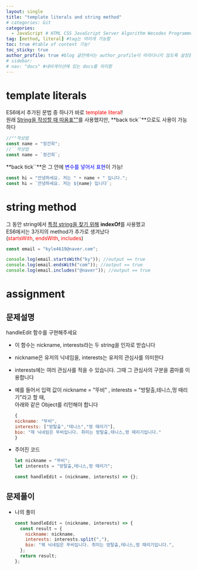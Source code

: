 ```yaml
---
layout: single
title: "template literals and string method"
# categories: Git
categories:
  - JavaScript # HTML CSS JavaScript Server Algorithm Wecodes Programmers CS Github Blog
tag: [method, literal] #tag는 여러개 가능함
toc: true #table of content 기능!
toc_sticky: true
author_profile: true #blog 글안에서는 author_profile이 따라다니지 않도록 설정함
# sidebar:
# nav: "docs" #네비게이션에 있는 docs를 의미함
---
```


# template literals

ES6에서 추가된 문법 중 하나가 바로 <span style="color:red">template literal</span>!  
원래 <u>String을 작성할 때 따옴표""</u>를 사용했지만, **back tick``**으로도 사용이 가능하다

```javascript
//""작성법
const name = "정건희";
//``작성법
const name = `정건희`;
```

**back tick``**은 그 안에 <span style="color:blue">변수를 넣어서 표현</span>이 가능!

```javascript
const hi = "안녕하세요. 저는 " + name + " 입니다.";
const hi = `안녕하세요. 저는 ${name} 입니다`;
```

# string method

그 동안 string에서 <u>특정 string을 찾기 위해</u> **indexOf**를 사용했고  
ES6에서는 3가지의 method가 추가로 생겨났다  
(<span style="color:red">startsWith</span>, <span style="color:red">endsWith</span>, <span style="color:red">includes</span>)

```javascript
const email = "kyle4619@naver.com";

console.log(email.startsWith("ky")); //output == true
console.log(email.endsWith("com")); //output == true
console.log(email.includes("@naver")); //output == true
```

# assignment

## 문제설명

handleEdit 함수를 구현해주세요

- 이 함수는 nickname, interests라는 두 string을 인자로 받습니다
- nickname은 유저의 닉네임을, interests는 유저의 관심사를 의미한다
- interests에는 여러 관심사를 적을 수 있습니다. 그때 그 관심사의 구분을 콤마를 이용합니다
- 예를 들어서 입력 값이 nickname = "뚜비" , interests = "방탈출,테니스,멍 때리기"라고 할 때,  
  아래와 같은 Object를 리턴해야 합니다

  ```javascript
  {
  nickname: "뚜비",
  interests: ["방탈출","테니스","멍 때리기"],
  bio: "제 닉네임은 뚜비입니다. 취미는 방탈출,테니스,멍 때리기입니다."
  }
  ```

- 주어진 코드

  ```javascript
  let nickname = "뚜비";
  let interests = "방탈출,테니스,멍 때리기";

  const handleEdit = (nickname, interests) => {};
  ```

## 문제풀이

- 나의 풀이

  ```javascript
  const handleEdit = (nickname, interests) => {
    const result = {
      nickname: nickname,
      interests: interests.split(","),
      bio: "제 닉네임은 뚜비입니다. 취미는 방탈출,테니스,멍 때리기입니다.",
    };
    return result;
  };
  ```

<!-- ### 2. Link 넣기

```

유형 1: (설명어를 입력) : [gunhee's coding blog](https://gunhee-jeong.github.io/)
유형 2: (URL 자동연결) : <https://gunhee-jeong.github.io/>
유형 3: (동일 파일 내 '문단으로 이동') : [1. Header로 이동](###-1-header)

```

유형 1: (설명어를 입력) : [gunhee's coding blog](https://gunhee-jeong.github.io/)
유형 2: (URL 자동연결) : <https://gunhee-jeong.github.io/>
유형 3: (동일 파일 내 '문단으로 이동') : [1. Header로 이동](#1-header)
유형 3의 방법

1. 특수문자를 제거
2. 스페이스는 -로 바꾸고
3. 대문자는 소문자로!
   그래서 ### 1. Header -> #1-header

## Link: [google][https://www.google.com/]

### 3. 수평선

```

---

```

---

### 4. 라인 바꾸기

```

스페이스바를 2번 눌러주면 다음칸으로
이동할 수 있어요!

```

---

스페이스바를 2번 눌러주면
다음칸으로 이동할 수 있어요!

### 5. list 만들기

```

1. 1번
2. 2번
3. 3번

- 순서없는 list
  - 순서없는 list
    - 순서없는 list

```

1. 1번
2. 2번
3. 3번

- 순서없는 list
  - 순서없는 list
    - 순서없는 list

---

### 6. font 관련

```

**진하게** -> 볼드
_기울여서_ -> 이탤릭체
~~취소선~~ -> 취소선

<ul>밑줄넣기</ul> -> 밑줄
<span style="color:red">빨간 글씨</span> -> 글자색
이것이 `인라인` 입니다 -> 인라인 코드
```

**진하게** -> 볼드
_기울여서_ -> 이탤릭체
~~취소선~~ -> 취소선
<u>밑줄넣기</u> -> 밑줄
<span style="color:red">빨간 글씨</span>
이것이 `인라인` 입니다 -> 인라인 코드

---

### 7. 인용구문

```
> coding
>
> > JavaScript
> >
> > > 내가 프짱!
```

> coding
>
> > JavaScript
> >
> > > 내가 프짱!

---

### 8. 이미지 삽입

```
유형1: ('사이즈를 조절' -> HTML 태그 사용) : <img src="https://gunhee-jeong.github.io/assets/images/blogLogo.png" width="300" height="200">
유형2: (이미지 삽입 후 -> 링크 걸기)
[![이미지](https://gunhee-jeong.github.io/assets/images/blogLogo/blogLogo.png)](https://gunhee-jeong.github.io/)
```

유형1: ('사이즈를 조절' -> HTML 태그 사용) : <img src="https://gunhee-jeong.github.io/assets/images/blogLogo.png" width="300" height="200">
유형2: (이미지 삽입 후 -> 링크 걸기)
[![이미지](https://gunhee-jeong.github.io/assets/images/blogLogo.png)](https://gunhee-jeong.github.io/)

### 9. 표 만들기

```
||국어|영어|
| :--- | ---: | :--: |
|건희 | 100점 | 100점
|철수 | 100점 | 100점
```

|      |  국어 | 영어  |
| :--- | ----: | :---: |
| 건희 | 100점 | 100점 |
| 철수 | 100점 | 100점 |

> - header를 넣고 싶은 경우 ---을 사용하고 :을 이용하여 정렬에 사용함!

### 10. 토글 만들기

```
<details>
<summary>여기를 누르세요</summary>
<div markdown="1">
숨겨진 내용
</div>
</details>
```

<details>
<summary>여기를 누르세요</summary>
<div markdown="1">
숨겨진 내용
</div>
</details> -->
